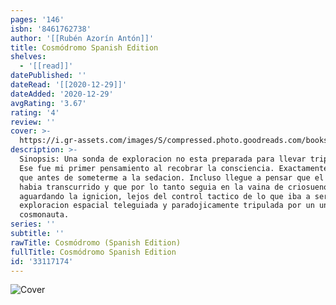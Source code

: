 ```yaml
---
pages: '146'
isbn: '8461762738'
author: '[[Rubén Azorín Antón]]'
title: Cosmódromo Spanish Edition
shelves:
  - '[[read]]'
datePublished: ''
dateRead: '[[2020-12-29]]'
dateAdded: '2020-12-29'
avgRating: '3.67'
rating: '4'
review: ''
cover: >-
  https://i.gr-assets.com/images/S/compressed.photo.goodreads.com/books/1677829503l/33117174._SY475_.jpg
description: >-
  Sinopsis: Una sonda de exploracion no esta preparada para llevar tripulantes.
  Ese fue mi primer pensamiento al recobrar la consciencia. Exactamente el mismo
  que antes de someterme a la sedacion. Incluso llegue a pensar que el tiempo no
  habia transcurrido y que por lo tanto seguia en la vaina de criosueno
  aguardando la ignicion, lejos del control tactico de lo que iba a ser una
  exploracion espacial teleguiada y paradojicamente tripulada por un unico
  cosmonauta.
series: ''
subtitle: ''
rawTitle: Cosmódromo (Spanish Edition)
fullTitle: Cosmódromo Spanish Edition
id: '33117174'
---
```

![Cover](https:&#x2F;&#x2F;i.gr-assets.com&#x2F;images&#x2F;S&#x2F;compressed.photo.goodreads.com&#x2F;books&#x2F;1677829503l&#x2F;33117174._SY475_.jpg)
